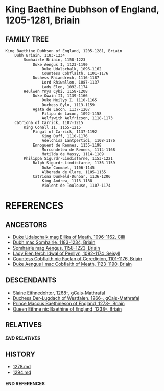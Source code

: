 # King Baethine Dubhson of England, 1205-1281, Briain

## FAMILY TREE
```
King Baethine Dubhson of England, 1205-1281, Briain
    Dubh Briain, 1183-1234
        Somhairle Briain, 1158-1223
            Duke Aengus I, 1123-1190
                Duke Udalschalk, 1096-1162
                Countess Cobflaith, 1101-1176
            Duchess Rhiandrech, 1116-1187
                Lord Rhiwallon, 1087-1137
                Lady Elen, 1092-1174
        Heulwen Ynys Cybi, 1158-1208
            Duke Owain II, 1139-1166
                Duke Meilys I, 1110-1165
                Duchess Eylo, 1113-1159
            Agata de Lacon, 1137-1207
                Filipu de Lacon, 1092-1158
                Aelfswith Aelfricson, 1118-1173
    Catriona of Carrick, 1187-1215
        King Conall II, 1155-1215
            Fingal of Carrick, 1137-1192
                King Duff, 1110-1176
                Adelchisa Lantpertidi, 1108-1176    
            Ennoguent de Rennes, 1135-1198
                Morcondeleu de Rennes, 1114-1168
                Matilda de Vassy, 1114-1189
        Philippa Sigurdr-Lindisfarne, 1153-1221
            Ralph Sigurdr-Lindisfarne, 1136-1159
                Duke Conmael, 1106-1145
                Alberada de Clare, 1105-1155
            Catriona Dunkeld-Dunbar, 1136-1206
                King Andrew, 1113-1188
                Violent de Toulouse, 1107-1174
```


# REFERENCES

## ANCESTORS
* [Duke Udalschalk mag Eilika of Meath, 1096-1162, Cilli](udalschalk_mag_eilika_1096.md)
* [Dubh mac Somhairle, 1183-1234, Briain](dubh_mac_somhairle_1183.md)
* [Somhairle mag Aengus, 1158-1223, Briain](somhairle_mag_aengus_1158.md)
* [Lady Elen ferch Idwal of Penllyn, 1092-1174, Seisyll](elen_ferch_idwal_1092.md)
* [Countess Cobflaith nic Faelan of Ceredigion, 1101-1176, Briain](cobflaith_nic_faelan_1101.md)
* [Duke Aengus I mac Cobflaith of Meath, 1123-1190, Briain](aengus_i_mac_cobflaith_1123.md)

## DESCENDANTS
* [Slaine Eithnedohtor, 1268-, gCais-Mathrafal](slaine_eithnedohtor_1268.md)
* [Duchess Der-Lugdach of Westfalen, 1266-, gCais-Mathrafal](der-lugdach_1266.md)
* [Prince Maccus Baethineson of England, 1273-, Briain](maccus_baethineson_1273.md)
* [Queen Eithne nic Baethine of England, 1238-, Briain](eithne_nic_baethine_1238.md)

## RELATIVES

##### END RELATIVES 
## HISTORY
* [1278.md](../h/1278.md)
* [1294.md](../h/1294.md)

#### END REFERENCES
